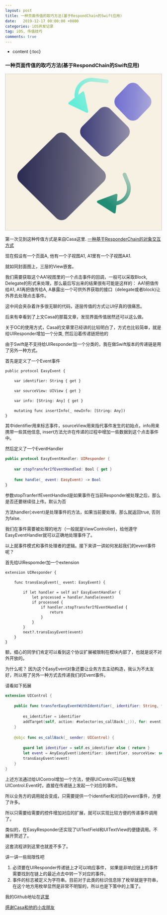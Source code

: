 ```yaml
---
layout: post
title: 一种页面传值的取巧方法(基于RespondChain的Swift应用)
date:   2019-12-17 00:00:00 +0800
categories: iOS开发记录
tag: iOS, 传值技巧
comments: true
---
```


* content
{:toc}
### 一种页面传值的取巧方法(基于RespondChain的Swift应用)

![未命名store_1024pt](https://raw.githubusercontent.com/xuyunshi/EasyResponder/master/Example/EasyResponder/Images.xcassets/AppIcon.appiconset/%E6%9C%AA%E5%91%BD%E5%90%8Dstore_1024pt.png)

第一次见到这种传值方式是来自Casa这里.
[一种基于ResponderChain的对象交互方式](https://casatwy.com/responder_chain_communication.html)

现在假设有一个页面A, 他有一个子视图A1, A1里有一个子视图AA1.

就如同封面图上，三层的View嵌套。

我们需要获取这个AA1视图里的一个点击事件的回调，一般可以采取Block, Delegate的形式来处理，那么最后写出来的结果很有可能是这样的： AA1把值传给A1, A1再把值传给A, A暴露出一个可供外界获取的接口（delegate或者block)让外界去处理点击事件。

这中间会夹杂着许多很无聊的代码，逐层传值的方式让UI仔真的很痛苦。

后来有幸看到了上文Casa的那篇文章，发现界面传值居然还可以这么做。

关于OC的使用方式，Casa的文章里已经讲的比较明白了，方式也比较简单，就是给UIResponder增加一个分类, 然后沿着传递链把他的 



由于Swift是不支持给UIResponder加一个分类的，我在做Swift版本的传递链是用了另外一种方式。

首先是定义了一个Event事件

```swif
public protocol EasyEvent {

    var identifier: String { get }

    var sourceView: UIView { get }
    
    var info: [String: Any] { get }
    
    mutating func insertInfo(_ newInfo: [String: Any])
}
```

其中identifier用来标志事件，sourceView用来指代事件发生的初始点，info用来携带一些其他信息, insert方法允许在传递的过程中增加一些数据到这个点击事件中。

然后定义了一个EventHandler

```swift
public protocol EasyEventHandler: UIResponder {
    
    var stopTransferIfEventHandled: Bool { get }
    
    func handle(_ event: EasyEvent) -> Bool
}
```

参数stopTranferIfEventHandled是如果事件在当前Responder被处理之后，那么是否还要继续往上传。默认为否

方法handler(:event)是处理事件的方法，如果当前要处理，那么就返回true, 否则为false.

我们在事件需要被处理的地方（一般就是ViewController)，给他遵守EasyEventHandler就可以正确地处理事件了。

以上就事件模式和事件处理者的逻辑。接下来讲一讲如何发起我们的event事件呢？



首先给UIRespomder加一个extension

```swif
extension UIResponder {
    
    func transEasyEvent(_ event: EasyEvent) {
        
        if let handler = self as? EasyEventHandler {
            let processed = handler.handle(event)
            if processed {
                if handler.stopTransferIfEventHandled {
                    return
                }
            }
        }
        next?.transEasyEvent(event)
    }
}
```



额，细心的同学们肯定可以看到这个协议扩展被限制在模块内部了，也就是说不对外开放的。

为什么呢？ 因为这个EasyEvent对象还要让业务方去主动构造，我认为不太友好，所以用了另外一种方式去传递我们的Event事件。

请看如下拓展

```swift
extension UIControl {
    
    public func transferEasyEventWithIdentifier(_ identifier: String, for event: UIControl.Event) {
        
        es_identifier = identifier
        addTarget(self, action: #selector(es_callBack(_:)), for: event)
    }
    
    @objc func es_callBack(_ sender: UIControl) {
        
        guard let identifier = self.es_identifier else { return }
        let event = AnyEasyEvent(identifier: identifier, sourceView: self)
        transEasyEvent(event)
    }
}
```

上述方法通过给UIControl增加一个方法，使得UIControl可以在触发UIControl.Event时，直接在传递链上发起一个对应的事件。

所以业务方的调用就会变成，只需要提供一个identifier和对应的event事件，方便了许多。

所以只需要给需要的控件增加对应的扩展，就可以实现比较方便的传递事件调用了。

类似的，在EasyResponder还实现了UITextField和UITextView的便捷调用。不展开赘述了。

这套流程讲到这里也就差不多了。

讲一讲一些局限性吧

1. 必须要在UIResponder传递链上才可以响应事件， 如果是非响应链上的事件需要找到在链上的最近点去中转一下对应的事件。
2. 事件的标志被定义为字符串。目前对于此类的标识信息除了枚举就是字符串，在这个地方用枚举显然是非常不明智的，所以也是下策中的上策了。

我的Github地址在[这里](https://github.com/xuyunshi/EasyResponder)

[感谢Casa和他的小龙朋友](https://casatwy.com/responder_chain_communication.html)